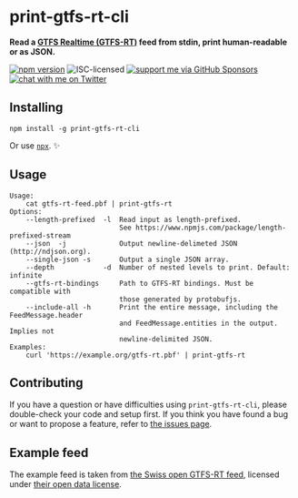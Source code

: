 # print-gtfs-rt-cli

**Read a [GTFS Realtime (GTFS-RT)](https://developers.google.com/transit/gtfs-realtime/) feed from stdin, print human-readable or as JSON.**

[![npm version](https://img.shields.io/npm/v/print-gtfs-rt-cli.svg)](https://www.npmjs.com/package/print-gtfs-rt-cli)
![ISC-licensed](https://img.shields.io/github/license/derhuerst/print-gtfs-rt-cli.svg)
[![support me via GitHub Sponsors](https://img.shields.io/badge/support%20me-donate-fa7664.svg)](https://github.com/sponsors/derhuerst)
[![chat with me on Twitter](https://img.shields.io/badge/chat%20with%20me-on%20Twitter-1da1f2.svg)](https://twitter.com/derhuerst)


## Installing

```shell
npm install -g print-gtfs-rt-cli
```

Or use [`npx`](https://npmjs.com/package/npx). ✨


## Usage

```
Usage:
    cat gtfs-rt-feed.pbf | print-gtfs-rt
Options:
    --length-prefixed  -l  Read input as length-prefixed.
                           See https://www.npmjs.com/package/length-prefixed-stream
    --json  -j             Output newline-delimeted JSON (http://ndjson.org).
    --single-json -s       Output a single JSON array.
    --depth            -d  Number of nested levels to print. Default: infinite
    --gtfs-rt-bindings     Path to GTFS-RT bindings. Must be compatible with
                           those generated by protobufjs.
    --include-all -h       Print the entire message, including the FeedMessage.header
                           and FeedMessage.entities in the output. Implies not
                           newline-delimited JSON.
Examples:
    curl 'https://example.org/gtfs-rt.pbf' | print-gtfs-rt
```


## Contributing

If you have a question or have difficulties using `print-gtfs-rt-cli`, please double-check your code and setup first. If you think you have found a bug or want to propose a feature, refer to [the issues page](https://github.com/derhuerst/print-gtfs-rt-cli/issues).


## Example feed

The example feed is taken from [the Swiss open GTFS-RT feed](https://opentransportdata.swiss/en/dataset/gtfsrt), licensed under [their open data license](https://opentransportdata.swiss/en/terms-of-use/).
